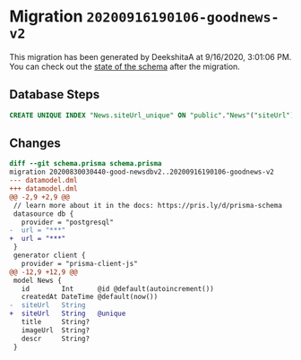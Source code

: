 # Migration `20200916190106-goodnews-v2`

This migration has been generated by DeekshitaA at 9/16/2020, 3:01:06 PM.
You can check out the [state of the schema](./schema.prisma) after the migration.

## Database Steps

```sql
CREATE UNIQUE INDEX "News.siteUrl_unique" ON "public"."News"("siteUrl")
```

## Changes

```diff
diff --git schema.prisma schema.prisma
migration 20200830030440-good-newsdbv2..20200916190106-goodnews-v2
--- datamodel.dml
+++ datamodel.dml
@@ -2,9 +2,9 @@
 // learn more about it in the docs: https://pris.ly/d/prisma-schema
 datasource db {
   provider = "postgresql"
-  url = "***"
+  url = "***"
 }
 generator client {
   provider = "prisma-client-js"
@@ -12,9 +12,9 @@
 model News {
   id        Int      @id @default(autoincrement())
   createdAt DateTime @default(now())
-  siteUrl   String
+  siteUrl   String   @unique
   title     String?
   imageUrl  String?
   descr     String?
 }
```


